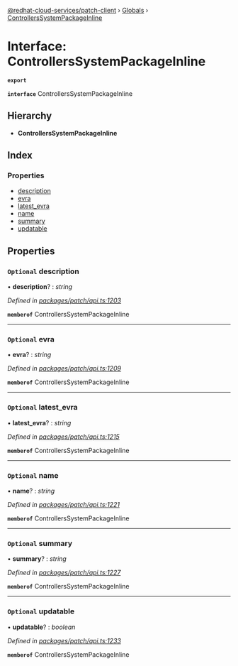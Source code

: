 [@redhat-cloud-services/patch-client](../README.md) › [Globals](../globals.md) › [ControllersSystemPackageInline](controllerssystempackageinline.md)

# Interface: ControllersSystemPackageInline

**`export`** 

**`interface`** ControllersSystemPackageInline

## Hierarchy

* **ControllersSystemPackageInline**

## Index

### Properties

* [description](controllerssystempackageinline.md#optional-description)
* [evra](controllerssystempackageinline.md#optional-evra)
* [latest_evra](controllerssystempackageinline.md#optional-latest_evra)
* [name](controllerssystempackageinline.md#optional-name)
* [summary](controllerssystempackageinline.md#optional-summary)
* [updatable](controllerssystempackageinline.md#optional-updatable)

## Properties

### `Optional` description

• **description**? : *string*

*Defined in [packages/patch/api.ts:1203](https://github.com/RedHatInsights/javascript-clients/blob/6a9cdc7/packages/patch/api.ts#L1203)*

**`memberof`** ControllersSystemPackageInline

___

### `Optional` evra

• **evra**? : *string*

*Defined in [packages/patch/api.ts:1209](https://github.com/RedHatInsights/javascript-clients/blob/6a9cdc7/packages/patch/api.ts#L1209)*

**`memberof`** ControllersSystemPackageInline

___

### `Optional` latest_evra

• **latest_evra**? : *string*

*Defined in [packages/patch/api.ts:1215](https://github.com/RedHatInsights/javascript-clients/blob/6a9cdc7/packages/patch/api.ts#L1215)*

**`memberof`** ControllersSystemPackageInline

___

### `Optional` name

• **name**? : *string*

*Defined in [packages/patch/api.ts:1221](https://github.com/RedHatInsights/javascript-clients/blob/6a9cdc7/packages/patch/api.ts#L1221)*

**`memberof`** ControllersSystemPackageInline

___

### `Optional` summary

• **summary**? : *string*

*Defined in [packages/patch/api.ts:1227](https://github.com/RedHatInsights/javascript-clients/blob/6a9cdc7/packages/patch/api.ts#L1227)*

**`memberof`** ControllersSystemPackageInline

___

### `Optional` updatable

• **updatable**? : *boolean*

*Defined in [packages/patch/api.ts:1233](https://github.com/RedHatInsights/javascript-clients/blob/6a9cdc7/packages/patch/api.ts#L1233)*

**`memberof`** ControllersSystemPackageInline
